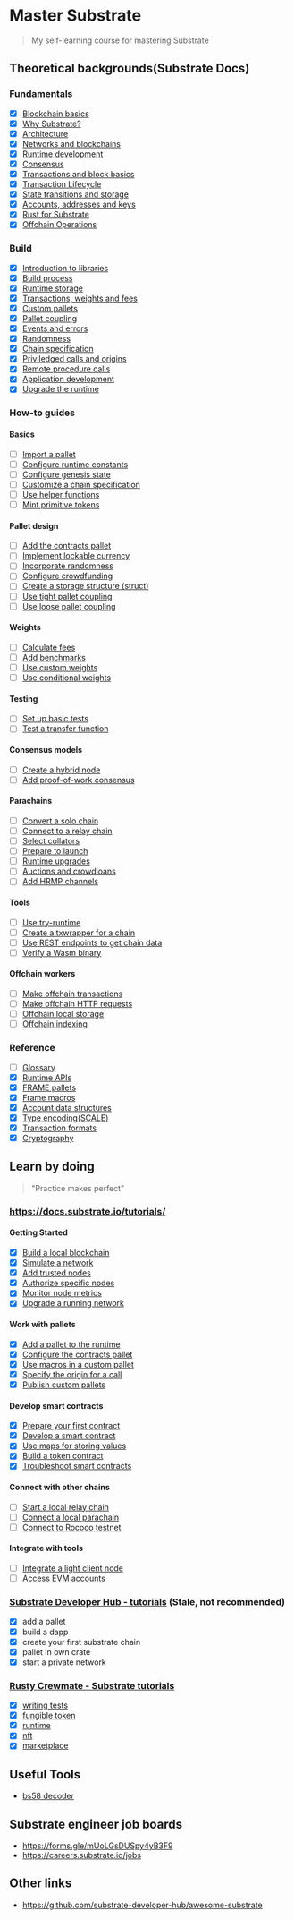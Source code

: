 # Master Substrate
> My self-learning course for mastering Substrate

## Theoretical backgrounds(Substrate Docs)
### Fundamentals
- [x] [Blockchain basics](https://docs.substrate.io/main-docs/fundamentals/blockchain-basics/)
- [x] [Why Substrate?](https://docs.substrate.io/main-docs/fundamentals/why-substrate/)
- [x] [Architecture](https://docs.substrate.io/main-docs/fundamentals/architecture/)
- [x] [Networks and blockchains](https://docs.substrate.io/main-docs/fundamentals/node-and-network-types/)
- [x] [Runtime development](https://docs.substrate.io/main-docs/fundamentals/runtime-intro)
- [x] [Consensus](https://docs.substrate.io/main-docs/fundamentals/consensus/)
- [x] [Transactions and block basics](https://docs.substrate.io/main-docs/fundamentals/transaction-types/)
- [x] [Transaction Lifecycle](https://docs.substrate.io/main-docs/fundamentals/transaction-lifecycle/)
- [x] [State transitions and storage](https://docs.substrate.io/main-docs/fundamentals/state-transitions-and-storage/)
- [x] [Accounts, addresses and keys](https://docs.substrate.io/main-docs/fundamentals/accounts-addresses-keys/)
- [x] [Rust for Substrate](https://docs.substrate.io/main-docs/fundamentals/rust-basics/)
- [x] [Offchain Operations](https://docs.substrate.io/main-docs/fundamentals/offchain-operations/)
### Build
- [x] [Introduction to libraries](https://docs.substrate.io/main-docs/build/libraries/)
- [x] [Build process](https://docs.substrate.io/main-docs/build/build-process/)
- [x] [Runtime storage](https://docs.substrate.io/main-docs/build/runtime-storage/)
- [x] [Transactions, weights and fees](https://docs.substrate.io/main-docs/build/tx-weights-fees/)
- [x] [Custom pallets](https://docs.substrate.io/main-docs/build/custom-pallets/)
- [x] [Pallet coupling](https://docs.substrate.io/main-docs/build/pallet-coupling/)
- [x] [Events and errors](https://docs.substrate.io/main-docs/build/events-errors/)
- [x] [Randomness](https://docs.substrate.io/main-docs/build/randomness/)
- [x] [Chain specification](https://docs.substrate.io/main-docs/build/chain-spec/)
- [x] [Priviledged calls and origins](https://docs.substrate.io/main-docs/build/origins/)
- [x] [Remote procedure calls](https://docs.substrate.io/main-docs/build/custom-rpc/)
- [x] [Application development](https://docs.substrate.io/main-docs/build/application-dev/)
- [x] [Upgrade the runtime](https://docs.substrate.io/main-docs/build/upgrade/)
### How-to guides
#### Basics
- [ ] [Import a pallet](/reference/how-to-guides/basics/import-a-pallet/)
- [ ] [Configure runtime constants](/reference/how-to-guides/basics/configure-runtime-constants/)
- [ ] [Configure genesis state](/reference/how-to-guides/basics/configure-genesis-state)
- [ ] [Customize a chain specification](/reference/how-to-guides/basics/customize-a-chain-specification)
- [ ] [Use helper functions](/reference/how-to-guides/basics/use-helper-functions)
- [ ] [Mint primitive tokens](/reference/how-to-guides/basics/mint-basic-tokens/)
#### Pallet design
- [ ] [Add the contracts pallet](/reference/how-to-guides/pallet-design/add-contracts-pallet/)
- [ ] [Implement lockable currency](/reference/how-to-guides/pallet-design/implement-lockable-currency/)
- [ ] [Incorporate randomness](/reference/how-to-guides/pallet-design/incorporate-randomness/)
- [ ] [Configure crowdfunding](/reference/how-to-guides/pallet-design/configure-crowdfunding/)
- [ ] [Create a storage structure (struct)](/reference/how-to-guides/pallet-design/create-a-storage-structure/)
- [ ] [Use tight pallet coupling](/reference/how-to-guides/pallet-design/use-tight-coupling/)
- [ ] [Use loose pallet coupling](/reference/how-to-guides/pallet-design/use-loose-coupling/)
#### Weights
- [ ] [Calculate fees](/reference/how-to-guides/weights/calculate-fees/)
- [ ] [Add benchmarks](/reference/how-to-guides/weights/add-benchmarks/)
- [ ] [Use custom weights](/reference/how-to-guides/weights/use-custom-weights/)
- [ ] [Use conditional weights](/reference/how-to-guides/weights/use-conditional-weights/)
#### Testing
- [ ] [Set up basic tests](/reference/how-to-guides/testing/set-up-basic-tests/)
- [ ] [Test a transfer function](/reference/how-to-guides/testing/test-a-transfer-function/)
#### Consensus models
- [ ] [Create a hybrid node](/reference/how-to-guides/consensus-models/create-a-hybrid-node/)
- [ ] [Add proof-of-work consensus](/reference/how-to-guides/consensus-models/add-proof-of-work-consensus/)
#### Parachains
- [ ] [Convert a solo chain](/reference/how-to-guides/parachains/convert-a-solo-chain/)
- [ ] [Connect to a relay chain](/reference/how-to-guides/parachains/connect-to-a-relay-chain/)
- [ ] [Select collators](/reference/how-to-guides/parachains/select-collators/)
- [ ] [Prepare to launch](/reference/how-to-guides/parachains/prepare-to-launch/)
- [ ] [Runtime upgrades](/reference/how-to-guides/parachains/runtime-upgrade/)
- [ ] [Auctions and crowdloans](/reference/how-to-guides/parachains/auctions-and-crowdloans/)
- [ ] [Add HRMP channels](/reference/how-to-guides/parachains/add-hrmp-channels/)
#### Tools
- [ ] [Use try-runtime](/reference/how-to-guides/tools/use-try-runtime/)
- [ ] [Create a txwrapper for a chain](/reference/how-to-guides/tools/create-a-txwrapper/)
- [ ] [Use REST endpoints to get chain data](/reference/how-to-guides/tools/use-sidecar/)
- [ ] [Verify a Wasm binary](/reference/how-to-guides/tools/verify-wasm/)
#### Offchain workers
- [ ] [Make offchain transactions](/reference/how-to-guides/offchain-workers/offchain-transactions/)
- [ ] [Make offchain HTTP requests](/reference/how-to-guides/offchain-workers/offchain-http-requests/)
- [ ] [Offchain local storage](/reference/how-to-guides/offchain-workers/offchain-local-storage/)
- [ ] [Offchain indexing](/reference/how-to-guides/offchain-workers/offchain-indexing/)
### Reference
- [ ] [Glossary](https://docs.substrate.io/reference/glossary/)
- [x] [Runtime APIs](https://docs.substrate.io/reference/command-line-tools/)
- [x] [FRAME pallets](https://docs.substrate.io/reference/frame-pallets/)
- [x] [Frame macros](https://docs.substrate.io/reference/frame-macros/)
- [x] [Account data structures](https://docs.substrate.io/reference/account-data-structures/)
- [x] [Type encoding(SCALE)](https://docs.substrate.io/reference/scale-codec/)
- [x] [Transaction formats](https://docs.substrate.io/reference/how-to-guides/)
- [x] [Cryptography](https://docs.substrate.io/reference/cryptography/)

## Learn by doing
> "Practice makes perfect"
### https://docs.substrate.io/tutorials/
#### Getting Started
- [x] [Build a local blockchain](https://docs.substrate.io/tutorials/get-started/build-local-blockchain/)
- [x] [Simulate a network](https://docs.substrate.io/tutorials/get-started/simulate-network/)
- [x] [Add trusted nodes](https://docs.substrate.io/tutorials/get-started/trusted-network/)
- [x] [Authorize specific nodes](https://docs.substrate.io/tutorials/get-started/permissioned-network/)
- [x] [Monitor node metrics](https://docs.substrate.io/tutorials/get-started/node-metrics/)
- [x] [Upgrade a running network](https://docs.substrate.io/tutorials/get-started/forkless-upgrade/)
#### Work with pallets
- [x] [Add a pallet to the runtime](https://docs.substrate.io/tutorials/work-with-pallets/add-a-pallet/)
- [x] [Configure the contracts pallet](https://docs.substrate.io/tutorials/work-with-pallets/contracts-pallet/)
- [x] [Use macros in a custom pallet](https://docs.substrate.io/tutorials/work-with-pallets/use-macros-in-a-custom-pallet/)
- [x] [Specify the origin for a call](https://docs.substrate.io/tutorials/work-with-pallets/specify-the-origin-for-a-call/)
- [x] [Publish custom pallets](https://docs.substrate.io/tutorials/work-with-pallets/publish-custom-pallets/)
#### Develop smart contracts
- [x] [Prepare your first contract](https://docs.substrate.io/tutorials/smart-contracts/prepare-your-first-contract/)
- [x] [Develop a smart contract](https://docs.substrate.io/tutorials/smart-contracts/develop-a-smart-contract/)
- [x] [Use maps for storing values](https://docs.substrate.io/tutorials/smart-contracts/use-maps-for-storing-values/)
- [x] [Build a token contract](https://docs.substrate.io/tutorials/smart-contracts/use-maps-for-storing-values/)
- [x] [Troubleshoot smart contracts](https://docs.substrate.io/tutorials/smart-contracts/troubleshoot-smart-contracts/)
#### Connect with other chains
- [ ] [Start a local relay chain](https://docs.substrate.io/tutorials/connect-other-chains/local-relay/)
- [ ] [Connect a local parachain](https://docs.substrate.io/tutorials/connect-other-chains/local-parachain/)
- [ ] [Connect to Rococo testnet](https://docs.substrate.io/tutorials/connect-other-chains/rococo-slot/)
#### Integrate with tools
- [ ] [Integrate a light client node](https://docs.substrate.io/tutorials/integrate-with-tools/substrate-connect/)
- [ ] [Access EVM accounts](https://docs.substrate.io/tutorials/integrate-with-tools/access-evm-accounts/)
### [Substrate Developer Hub - tutorials](https://github.com/substrate-developer-hub/tutorials)   (Stale, not recommended)
- [x] add a pallet
- [x] build a dapp
- [x] create your first substrate chain
- [x] pallet in own crate
- [x] start a private network
### [Rusty Crewmate - Substrate tutorials](https://github.com/rusty-crewmates/substrate-tutorials)
- [x] [writing tests](https://github.com/rusty-crewmates/substrate-tutorials/tree/main/exercises/ex00-writing-tests/)
- [x] [fungible token](https://github.com/rusty-crewmates/substrate-tutorials/tree/main/exercises/ex01-fungible-token/)
- [x] [runtime](https://github.com/rusty-crewmates/substrate-tutorials/tree/main/exercises/ex02-runtime/)
- [x] [nft](https://github.com/rusty-crewmates/substrate-tutorials/tree/main/exercises/ex03-nft/)
- [x] [marketplace](https://github.com/rusty-crewmates/substrate-tutorials/tree/main/exercises/ex04-marketplace/)

## Useful Tools
- [bs58 decoder](https://whisperd.tech/bs58-codec/)
## Substrate engineer job boards
- https://forms.gle/mUoLGsDUSpy4yB3F9
- https://careers.substrate.io/jobs
## Other links
- https://github.com/substrate-developer-hub/awesome-substrate
